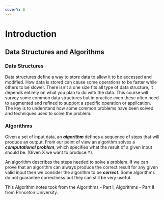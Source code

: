 ```yaml
---
coverY: 0
---
```


# Introduction

## Data Structures and Algorithms

### Data Structures

Data structures define a way to store data to allow it to be accessed and modified. How data is stored can cause some operations to be faster while others to be slower. There isn't a one size fits all type of data structure, it depends entirely on what you plan to do with the data. This course will survey some common data structures but in practice even these often need to augmented and refined to support a specific operation or application. The key is to understand how some common problems have been solved and techniques used to solve the problem.

### Algorithms

Given a set of input data, an _**algorithm**_ defines a sequence of steps that will produce an output. From our point of view an algorithm solves a _**computational problem**_, which specifies what the result of a given input should be. (Given X we want to produce Y).

An algorithm describes the steps needed to solve a problem. If we can prove that an algorithm can always produce the correct result for any given valid input then we consider the algorithm to be _**correct**_. Some algorithms do not guarantee correctness but they can still be very useful.

This Algorithm notes took from the Algorithms - Part I, Algorithms - Part II from Princeton University.
